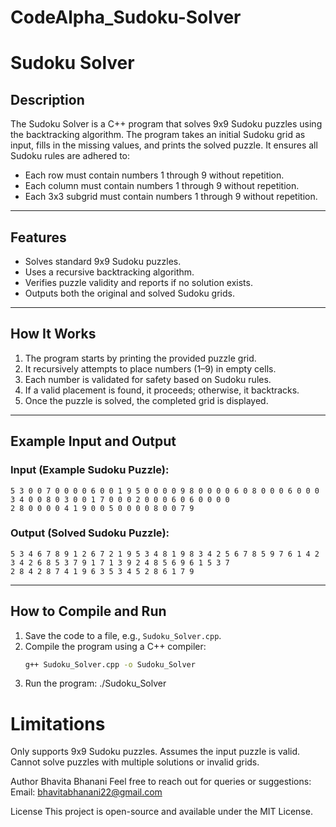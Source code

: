 # CodeAlpha_Sudoku-Solver
# Sudoku Solver

## Description
The Sudoku Solver is a C++ program that solves 9x9 Sudoku puzzles using the backtracking algorithm. The program takes an initial Sudoku grid as input, fills in the missing values, and prints the solved puzzle. It ensures all Sudoku rules are adhered to:
- Each row must contain numbers 1 through 9 without repetition.
- Each column must contain numbers 1 through 9 without repetition.
- Each 3x3 subgrid must contain numbers 1 through 9 without repetition.

---

## Features
- Solves standard 9x9 Sudoku puzzles.
- Uses a recursive backtracking algorithm.
- Verifies puzzle validity and reports if no solution exists.
- Outputs both the original and solved Sudoku grids.

---

## How It Works
1. The program starts by printing the provided puzzle grid.
2. It recursively attempts to place numbers (1–9) in empty cells.
3. Each number is validated for safety based on Sudoku rules.
4. If a valid placement is found, it proceeds; otherwise, it backtracks.
5. Once the puzzle is solved, the completed grid is displayed.

---

## Example Input and Output
### Input (Example Sudoku Puzzle):
    5 3 0 0 7 0 0 0 0 6 0 0 1 9 5 0 0 0 0 9 8 0 0 0 0 6 0 8 0 0 0 6 0 0 0 3 4 0 0 8 0 3 0 0 1 7 0 0 0 2 0 0 0 6 0 6 0 0 0 0 
    2 8 0 0 0 0 4 1 9 0 0 5 0 0 0 0 8 0 0 7 9


### Output (Solved Sudoku Puzzle):
    5 3 4 6 7 8 9 1 2 6 7 2 1 9 5 3 4 8 1 9 8 3 4 2 5 6 7 8 5 9 7 6 1 4 2 3 4 2 6 8 5 3 7 9 1 7 1 3 9 2 4 8 5 6 9 6 1 5 3 7 
    2 8 4 2 8 7 4 1 9 6 3 5 3 4 5 2 8 6 1 7 9


---

## How to Compile and Run
1. Save the code to a file, e.g., `Sudoku_Solver.cpp`.
2. Compile the program using a C++ compiler:
   ```bash
   g++ Sudoku_Solver.cpp -o Sudoku_Solver


3. Run the program:
   ./Sudoku_Solver


# Limitations
  Only supports 9x9 Sudoku puzzles.
  Assumes the input puzzle is valid.
  Cannot solve puzzles with multiple solutions or invalid grids.


Author
Bhavita Bhanani
Feel free to reach out for queries or suggestions:
Email: bhavitabhanani22@gmail.com


License
This project is open-source and available under the MIT License.


